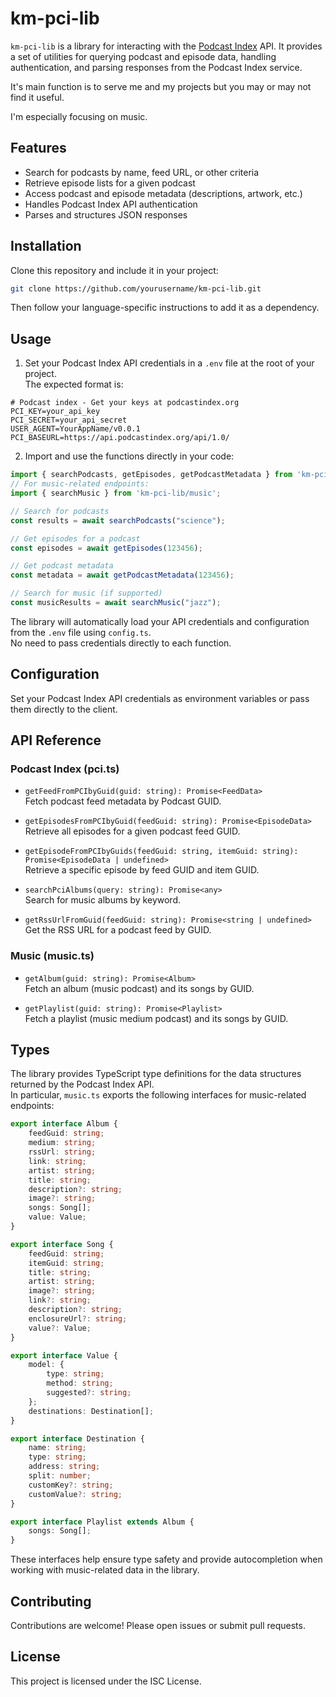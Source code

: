 # km-pci-lib

`km-pci-lib` is a library for interacting with the [Podcast Index](https://podcastindex.org/) API. It provides a set of utilities for querying podcast and episode data, handling authentication, and parsing responses from the Podcast Index service.

It's main function is to serve me and my projects but you may or may not find it useful.

I'm especially focusing on music.

## Features

- Search for podcasts by name, feed URL, or other criteria
- Retrieve episode lists for a given podcast
- Access podcast and episode metadata (descriptions, artwork, etc.)
- Handles Podcast Index API authentication
- Parses and structures JSON responses

## Installation

Clone this repository and include it in your project:

```sh
git clone https://github.com/yourusername/km-pci-lib.git
```

Then follow your language-specific instructions to add it as a dependency.

## Usage

1. Set your Podcast Index API credentials in a `.env` file at the root of your project.  
   The expected format is:

```
# Podcast index - Get your keys at podcastindex.org
PCI_KEY=your_api_key
PCI_SECRET=your_api_secret
USER_AGENT=YourAppName/v0.0.1
PCI_BASEURL=https://api.podcastindex.org/api/1.0/
```

2. Import and use the functions directly in your code:

```typescript
import { searchPodcasts, getEpisodes, getPodcastMetadata } from 'km-pci-lib/pci';
// For music-related endpoints:
import { searchMusic } from 'km-pci-lib/music';

// Search for podcasts
const results = await searchPodcasts("science");

// Get episodes for a podcast
const episodes = await getEpisodes(123456);

// Get podcast metadata
const metadata = await getPodcastMetadata(123456);

// Search for music (if supported)
const musicResults = await searchMusic("jazz");
```

The library will automatically load your API credentials and configuration from the `.env` file using `config.ts`.  
No need to pass credentials directly to each function.

## Configuration

Set your Podcast Index API credentials as environment variables or pass them directly to the client.

## API Reference

### Podcast Index (pci.ts)

- `getFeedFromPCIbyGuid(guid: string): Promise<FeedData>`  
  Fetch podcast feed metadata by Podcast GUID.

- `getEpisodesFromPCIbyGuid(feedGuid: string): Promise<EpisodeData>`  
  Retrieve all episodes for a given podcast feed GUID.

- `getEpisodeFromPCIbyGuids(feedGuid: string, itemGuid: string): Promise<EpisodeData | undefined>`  
  Retrieve a specific episode by feed GUID and item GUID.

- `searchPciAlbums(query: string): Promise<any>`  
  Search for music albums by keyword.

- `getRssUrlFromGuid(feedGuid: string): Promise<string | undefined>`  
  Get the RSS URL for a podcast feed by GUID.

### Music (music.ts)

- `getAlbum(guid: string): Promise<Album>`  
  Fetch an album (music podcast) and its songs by GUID.

- `getPlaylist(guid: string): Promise<Playlist>`  
  Fetch a playlist (music medium podcast) and its songs by GUID.

## Types

The library provides TypeScript type definitions for the data structures returned by the Podcast Index API.  
In particular, `music.ts` exports the following interfaces for music-related endpoints:

```typescript
export interface Album {
    feedGuid: string;
    medium: string;
    rssUrl: string;
    link: string;
    artist: string;
    title: string;
    description?: string;
    image?: string;
    songs: Song[];
    value: Value;
}

export interface Song {
    feedGuid: string;
    itemGuid: string;
    title: string;
    artist: string;
    image?: string;
    link?: string;
    description?: string;
    enclosureUrl?: string;
    value?: Value;
}

export interface Value {
    model: {
        type: string;
        method: string;
        suggested?: string;
    };
    destinations: Destination[];
}

export interface Destination {
    name: string;
    type: string;
    address: string;
    split: number;
    customKey?: string;
    customValue?: string;
}

export interface Playlist extends Album {
    songs: Song[];
}
```

These interfaces help ensure type safety and provide autocompletion when working with music-related data in the library.

## Contributing

Contributions are welcome! Please open issues or submit pull requests.

## License

This project is licensed under the ISC License.
